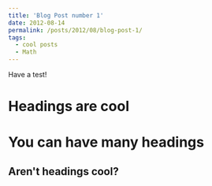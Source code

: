 ```yaml
---
title: 'Blog Post number 1'
date: 2012-08-14
permalink: /posts/2012/08/blog-post-1/
tags:
  - cool posts
  - Math
---
```


Have a test!

Headings are cool
======

You can have many headings
======

Aren't headings cool?
------